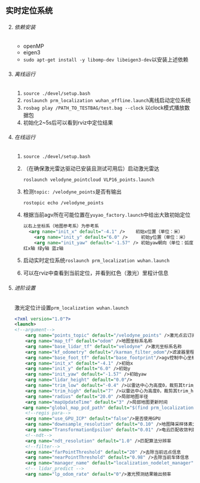 ## 实时定位系统

2. ###### 依赖安装

   - openMP
   - eigen3
   - `sudo apt-get install -y libomp-dev libeigen3-dev`以安装上述依赖
   
3. ###### 离线运行

   1. `source ./devel/setup.bash`
   2. `roslaunch prm_localization wuhan_offline.launch`离线启动定位系统
   3. `rosbag play /PATH_TO_TESTBAG/test.bag --clock` 以clock模式播放数据包
   4. 初始化2~5s后可以看到rviz中定位结果

4. ###### 在线运行

   1. `source ./devel/setup.bash`

   2. （在确保激光雷达驱动已安装且测试可用后）启动激光雷达

      `roslaunch velodyne_pointcloud VLP16_points.launch`

   3. 检测`topic: /velodyne_points`是否有输出

      `rostopic echo /velodyne_points`

   4. 根据当前agv所在可能位置在`yuyao_factory.launch`中给出大致初始定位

      ```xml
      以右上坐标系（地图参考系）为参考系
      	<arg name="init_x" default="-4.1" />    初始x位置（单位：米）
          <arg name="init_y" default="6.0" />     初始y位置（单位：米）
          <arg name="init_yaw" default="-1.57" /> 初始yaw朝向（单位：弧度）
      红x轴 绿y轴 蓝z轴
      ```
      
   5. 启动实时定位系统`roslaunch prm_localization wuhan.launch`
   
   6. 可以在rviz中查看到当前定位，并看到红色（激光）里程计信息
   
5. ###### 进阶设置

   激光定位计设置`prm_localization wuhan.launch`

   ```xml
   <?xml version="1.0"?>
   <launch>
   <!--argument-->
       <arg name="points_topic" default="/velodyne_points" />激光点云订阅话题
       <arg name="map_tf" default="odom" />地图坐标系名称
       <arg name="base_lidar_tf" default="velodyne" />激光坐标系名称
       <arg name="kf_odometry" default="/karman_filter_odom"/>滤波器里程计发布话题
       <arg name="base_foot_tf" default="base_footprint"/>agv控制中心坐标系名称（由于未标定激光雷达与控制中心相对位置，故暂不可用）
       <arg name="init_x" default="-4.1" />初始x
       <arg name="init_y" default="6.0" />初始y
       <arg name="init_yaw" default="-1.57" />初始yaw
       <arg name="lidar_height" default="0.0"/>
       <arg name="trim_low" default="-0.4" />以雷达中心为高度0，裁剪其trim_low下点云
       <arg name="trim_high" default="7" />以雷达中心为高度0，裁剪其trim_high上点云
       <arg name="radius" default="20.0" />局部地图半径
       <arg name="mapUpdateTime" default="3" />局部地图更新时间
      <arg name="global_map_pcd_path" default="$(find prm_localization)/data/shunyu_factory_half.pcd" />全局地图路径
       <!--regis para-->
       <arg name="use_GPU_ICP" default="false"/>是否使用GPU
       <arg name="downsample_resolution" default="0.10" />地图降采样体素大小，单位m
       <arg name="TransformationEpsilon" default="0.01" />电云匹配收敛判断阈值
       <!--ndt-->
       <arg name="ndt_resolution" default="1.0" />匹配算法分辨率
       <!--filter-->
       <arg name="farPointThreshold" default="20" />去除当前远点信息
       <arg name="nearPointThreshold" default="0.98" />去除当前车体信息
       <arg name="manager_name" default="localization_nodelet_manager"/>nodelet_manager命名
       <!-- lidar_predict -->
       <arg name="lp_odom_rate" default="0"/>激光预测结果输出频率
   
   ```

   